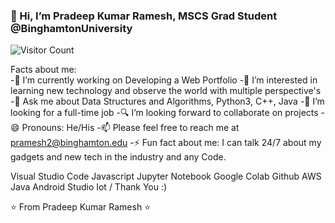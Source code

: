 
  ### 👋 Hi, I’m Pradeep Kumar Ramesh, MSCS Grad Student @BinghamtonUniversity 
  
 

 ![Visitor Count](https://profile-counter.glitch.me/PradeepKumarRamesh/count.svg)




Facts about me:
\
-🔭 I’m currently working on Developing a Web Portfolio
-👀 I’m interested in learning new technology and observe the world with multiple perspective's
-💬 Ask me about Data Structures and Algorithms, Python3, C++, Java
-💞️ I’m looking for a full-time job
-🔍 I’m looking forward to collaborate on projects
-😄 Pronouns: He/His
-📫 Please feel free to reach me at pramesh2@binghamton.edu
-⚡ Fun fact about me: I can talk 24/7 about my gadgets and new tech in the industry and any Code.

Visual Studio Code
Javascript
Jupyter Notebook
Google Colab
Github
AWS
Java
Android Studio
Iot
/
Thank You :)

⭐️ From Pradeep Kumar Ramesh ⭐️
